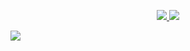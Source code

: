 <p align="center">
    <a href="https://gitpod.io/#https://github.com/Nerd00F/editor-rich-text">
          <img src="https://img.shields.io/badge/Gitpod-ready--to--code-blue?logo=gitpod"></img>
    </a>
    <a href="https://nerd00f.github.io/editor-rich-text">
          <img src="https://img.shields.io/badge/Deploy-%F0%9F%9A%80-blue"></img>
    </a>
</p>

<img src="https://github.com/Nerd00F/editor-rich-text/blob/main/readme.png">
